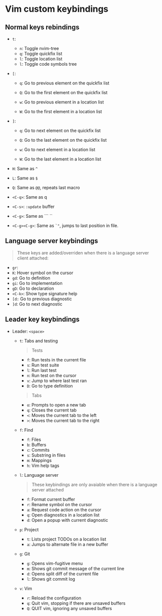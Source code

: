 # Vim custom keybindings

## Normal keys rebindings
- `t`:
  - `n`: Toggle nvim-tree
  - `q`: Toggle quickfix list
  - `l`: Toggle location list
  - `l`: Toggle code symbols tree

- `[`:
  - `q`: Go to previous element on the quickfix list
  - `Q`: Go to the first element on the quickfix list

  - `w`: Go to previous element in a location list
  - `W`: Go to the first element in a location list

- `]`:
  - `q`: Go to next element on the quickfix list
  - `Q`: Go to the last element on the quickfix list

  - `w`: Go to next element in a location list
  - `W`: Go to the last element in a location list

- `H`: Same as `^`
- `L`: Same as `$`
- `Q`: Same as `@@`, repeats last macro
- `<C-q>`: Same as <C-w>q
- `<C-s>`: `:update` buffer
- `<C-g>`: Same as ``` ``
- `<C-g><C-g>`: Same as `` `" ``, jumps to last position in file.


## Language server keybindings
> These keys are added/overriden when there is a language server client attached:
- `gr`:
- `K`: Hover symbol on the cursor
- `gd`: Go to definition
- `gi`: Go to implementation
- `gD`: Go to declaration
- `<C-k>`: Show type signature help
- `[d:` Go to previous diagnostic
- `]d`: Go to next diagnostic

## Leader key keybindings
- Leader: `<space>`
  - `t`: Tabs and testing

    > Tests
    - `f`: Run tests in the current file
    - `s`: Run test suite
    - `l`: Run last test
    - `n`: Run test on the cursor
    - `v`: Jump to where last test ran
    - `D`: Go to type definition

    > Tabs
    - `o`: Prompts to open a new tab
    - `q`: Closes the current tab
    - `<`: Moves the current tab to the left
    - `>`: Moves the current tab to the right

  - `f`: Find
    - `f`: Files
    - `b`: Buffers
    - `c`: Commits
    - `s`: Substring in files
    - `m`: Mappings
    - `h`: Vim help tags

  - `l`: Language server
    > These keybindings are only avaiable when there is a language server attached
    - `f`: Format current buffer
    - `r`: Rename symbol on the cursor
    - `a`: Request code action on the cursor
    - `q`: Open diagnostics in a location list
    - `d`: Open a popup with current diagnostic

  <!-- TODO: Maybe add about workspaces -->

  - `p`: Project
    - `t`: Lists project TODOs on a location list
    - `a`: Jumps to alternate file in a new buffer

  - `g`: Git
    - `g`: Opens vim-fugitive menu
    - `m`: Shows git commit message of the current line
    - `d`: Opens split diff of the current file
    - `l`: Shows git commit log

  - `v`: Vim
    - `r`: Reload the configuration
    - `q`: Quit vim, stopping if there are unsaved buffers
    - `Q`: QUIT vim, ignoring any unsaved buffers
